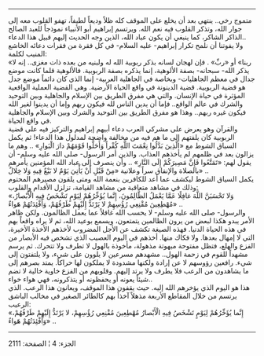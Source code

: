 ------------------------------------------------------------------------

متموج رخي.. ينتهي بعد أن يخلع على الموقف كله ظلاً وديعاً لطيفاً، تهفو
القلوب معه إلى جوار الله، وتذكر القلوب فيه نعم الله. ويرتسم إبراهيم أبو
الأنبياء نموذجاً للعبد الصالح الذاكر الشاكر، كما ينبغي أن يكون عباد الله،
الذين وجه الحديث إليهم قبيل هذا الدعاء..  
ولا يفوتنا أن نلمح تكرار إبراهيم- عليه السلام- في كل فقرة من فقرات دعائه
الخاشع المنيب لكلمة:  
«ربنا» أو «ربِّ» . فإن لهجان لسانه بذكر ربوبية الله له ولبنيه من بعده ذات
مغزى.. إنه لا يذكر الله- سبحانه- بصفة الألوهية، إنما يذكره بصفة
الربوبية. فالألوهية قلما كانت موضع جدال في معظم الجاهليات- وبخاصة في
الجاهلية العربية- إنما الذي كان دائماً موضع جدل هو قضية الربوبية. قضية
الدينونة في واقع الحياة الأرضية. وهي القضية العملية الواقعية المؤثرة في
حياة الإنسان. والتي هي مفرق الطريق بين الإسلام والجاهلية وبين التوحيد
والشرك في عالم الواقع.. فإما أن يدين الناس لله فيكون ربهم وإما أن يدينوا
لغير الله فيكون غيره ربهم.. وهذا هو مفرق الطريق بين التوحيد والشرك وبين
الإسلام والجاهلية في واقع الحياة.  
والقرآن وهو يعرض على مشركي العرب دعاء أبيهم إبراهيم والتركيز فيه على
قضية الربوبية كان يلفتهم إلى ما هم فيه من مخالفة واضحة لمدلول هذا
الدعاء! ثم يكمل السياق الشوط مع «الَّذِينَ بَدَّلُوا نِعْمَتَ اللَّهِ كُفْراً وَأَحَلُّوا قَوْمَهُمْ
دارَ الْبَوارِ» .. وهم ما يزالون بعد في ظلمهم لم يأخذهم العذاب. والذين أمر
الرسول- صلى الله عليه وسلم- أن يقول لهم: «تَمَتَّعُوا فَإِنَّ مَصِيرَكُمْ إِلَى النَّارِ»
.. وأن ينصرف إلى عباد الله المؤمنين يأمرهم بالصلاة والإنفاق سراً وعلانية
«مِنْ قَبْلِ أَنْ يَأْتِيَ يَوْمٌ لا بَيْعٌ فِيهِ وَلا خِلالٌ» ..  
يكمل السياق الشوط ليكشف عما أعد للكافرين بنعمة الله ومتى يلقون مصيرهم
المحتوم وذلك في مشاهد متعاقبة من مشاهد القيامة، تزلزل الأقدام والقلوب:  
«وَلا تَحْسَبَنَّ اللَّهَ غافِلًا عَمَّا يَعْمَلُ الظَّالِمُونَ، إِنَّما يُؤَخِّرُهُمْ لِيَوْمٍ تَشْخَصُ فِيهِ
الْأَبْصارُ، مُهْطِعِينَ مُقْنِعِي رُؤُسِهِمْ لا يَرْتَدُّ إِلَيْهِمْ طَرْفُهُمْ، وَأَفْئِدَتُهُمْ هَواءٌ» ..  
والرسول- صلى الله عليه وسلم- لا يحسب الله غافلاً عما يعمل الظالمون. ولكن
ظاهر الأمر يبدو هكذا لبعض من يرون الظالمين يتمتعون، ويسمع بوعيد الله، ثم
لا يراه واقعاً بهم في هذه الحياة الدنيا. فهذه الصيغة تكشف عن الأجل
المضروب لأخذهم الأخذة الأخيرة، التي لا إمهال بعدها. ولا فكاك منها. أخذهم
في اليوم العصيب الذي تشخص فيه الأبصار من الفزع والهلع، فتظل مفتوحة
مبهوتة مذهولة، مأخوذة بالهول لا تطرف ولا تتحرك. ثم يرسم مشهداً للقوم في
زحمة الهول.. مشهدهم مسرعين لا يلوون على شيء، ولا يلتفتون إلى شيء. رافعين
رؤوسهم لا عن إرادة ولكنها مشدودة لا يملكون لها حراكاً. يمتد بصرهم إلى ما
يشاهدون من الرعب فلا يطرف ولا يرتد إليهم. وقلوبهم من الفزع خاوية خالية
لا تضم شيئاً يعونه أو يحفظونه أو يتذكرونه، فهي هواء خواء..  
هذا هو اليوم الذي يؤخرهم الله إليه. حيث يقفون هذا الموقف، ويعانون هذا
الرعب. الذي يرتسم من خلال المقاطع الأربعة مذهلاً آخذاً بهم كالطائر الصغير
في مخالب الباشق الرعيب:  
«إِنَّما يُؤَخِّرُهُمْ لِيَوْمٍ تَشْخَصُ فِيهِ الْأَبْصارُ مُهْطِعِينَ مُقْنِعِي رُؤُسِهِمْ، لا يَرْتَدُّ إِلَيْهِمْ
طَرْفُهُمْ، وَأَفْئِدَتُهُمْ هَواءٌ» ..

------------------------------------------------------------------------

الجزء: 4 ¦ الصفحة: 2111
